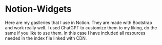 # Notion-Widgets

Here are my gaslleries that I use in Notion. They are made with Bootstrap and work really well.
I used ChatGPT to customize them to my liking, do the same if you like to use them.
In this case I have included all resources needed in the index file linked with CDN.
